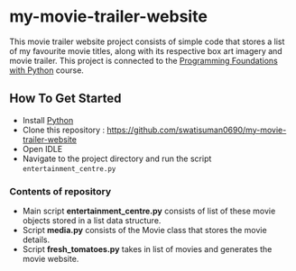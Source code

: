 # my-movie-trailer-website

This movie trailer website project consists of simple code that stores a list of my favourite movie titles, along with its respective box art imagery and movie trailer. This project is connected to the [Programming Foundations with Python](https://in.udacity.com/course/programming-foundations-with-python--ud036) course.

## How To Get Started

* Install [Python](https://www.python.org/downloads/) 
* Clone this repository : https://github.com/swatisuman0690/my-movie-trailer-website
* Open IDLE
* Navigate to the project directory and run the script ` entertainment_centre.py `

### Contents of repository

* Main script **entertainment_centre.py** consists of list of these movie objects stored in a list data structure.
* Script **media.py** consists of the Movie class that stores the movie details.
* Script **fresh_tomatoes.py** takes in list of movies and generates the movie website.

